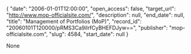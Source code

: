 {
  "date": "2006-01-01T12:00:00", 
  "open_access": false, 
  "target_url": "http://www.mop-officialsite.com/", 
  "description": null, 
  "end_date": null, 
  "title": "Management of Portfolios (MoP)", 
  "record_id": "20060101T120000/pRMS3Ca9iIrfCyBHEFDJyw==", 
  "publisher": "mop-officialsite.com", 
  "slug": 4584, 
  "start_date": null
}

None